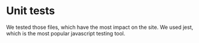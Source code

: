 # Unit tests

We tested those files, which have the most impact on the site. We used jest, which is the most popular javascript testing tool.